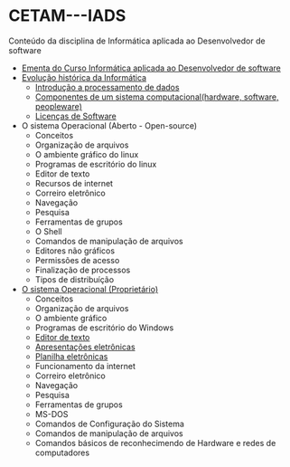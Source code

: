 # CETAM---IADS
Conteúdo da disciplina de Informática aplicada ao Desenvolvedor de software

* [Ementa do Curso Informática aplicada ao Desenvolvedor de software](https://docs.google.com/presentation/d/18S6D_MSrb4BlOFZSe7-9V3f8tGPwnOl25HFZ2it7uTY/edit?usp=sharing)
* [Evolução histórica da Informática](https://docs.google.com/presentation/d/1sl0y6AhoMHj9DuMLffmKYsY8yiXZVAlSYp0Eu1Pd34c/edit?usp=sharing)
  * [Introdução a processamento de dados](https://docs.google.com/presentation/d/1sl0y6AhoMHj9DuMLffmKYsY8yiXZVAlSYp0Eu1Pd34c/edit?usp=sharing)
  * [Componentes de um sistema computacional(hardware, software, peopleware)](https://docs.google.com/presentation/d/1sl0y6AhoMHj9DuMLffmKYsY8yiXZVAlSYp0Eu1Pd34c/edit#slide=id.g1770ccef06_1_12)
  * [Licenças de Software](https://docs.google.com/presentation/d/1sl0y6AhoMHj9DuMLffmKYsY8yiXZVAlSYp0Eu1Pd34c/edit#slide=id.g177338a646_0_58)
* O sistema Operacional (Aberto - Open-source)
  * Conceitos
  * Organização de arquivos
  * O ambiente gráfico do linux
  * Programas de escritório do linux
  * Editor de texto
  * Recursos de internet
  * Correiro eletrônico
  * Navegação
  * Pesquisa
  * Ferramentas de grupos
  * O Shell
  * Comandos de manipulação de arquivos
  * Editores não gráficos
  * Permissões de acesso
  * Finalização de processos
  * Tipos de distribuíção
* [O sistema Operacional (Proprietário)](https://docs.google.com/presentation/d/1_TUC735mNh2bgfrT8FqQICzrOF7H_fZuLcHAEIDOCwM/edit#slide=id.p)
  * Conceitos
  * Organização de arquivos
  * O ambiente gráfico 
  * Programas de escritório do Windows
  * [Editor de texto](https://docs.google.com/presentation/d/1SZ7mgoGk11BEOFEGCVN7dQHRgWZOk4TRlEdr3F9CaTM/edit)
  * [Apresentações eletrônicas](https://docs.google.com/presentation/d/180t1WbOjjoXWe7-98UDA0Qzaca1vmRPrZ4ikrwFZl6c/edit)
  * [Planilha eletrônicas](https://docs.google.com/presentation/d/1OjrftTQAc0v8COd3ySLDukylbqF0UpFt-qigzew3hXw/edit?usp=drive_web)
  * Funcionamento da internet
  * Correiro eletrônico
  * Navegação
  * Pesquisa
  * Ferramentas de grupos
  * MS-DOS
  * Comandos de Configuração do Sistema
  * Comandos de manipulação de arquivos
  * Comandos básicos de reconhecimendo de Hardware e redes de computadores
